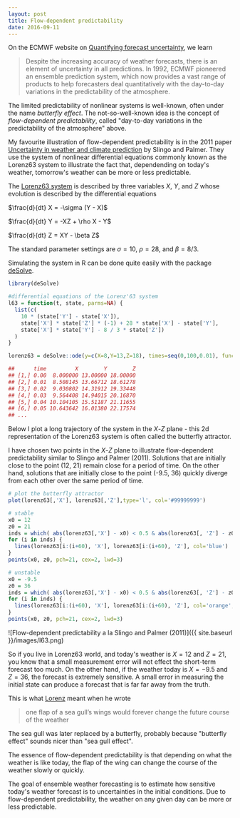 ```yaml
---
layout: post
title: Flow-dependent predictability
date: 2016-09-11
---
```


On the ECMWF website on [Quantifying forecast uncertainty](http://www.ecmwf.int/en/research/modelling-and-prediction/quantifying-forecast-uncertainty), we learn

> Despite the increasing accuracy of weather forecasts, there is an element of
> uncertainty in all predictions. In 1992, ECMWF pioneered an ensemble
> prediction system, which now provides a vast range of products to help
> forecasters deal quantitatively with the day-to-day variations in the
> predictability of the atmosphere.

The limited predictability of nonlinear systems is well-known, often under the name *butterfly effect*.
The not-so-well-known idea is the concept of *flow-dependent predictability*, called "day-to-day variations in the predictability of the atmosphere" above.



My favourite illustration of flow-dependent predictability is in the 2011 paper [Uncertainty in weather and climate prediction](http://rsta.royalsocietypublishing.org/content/369/1956/4751.short) by Slingo and Palmer.
They use the system of nonlinear differential equations commonly known as the Lorenz63 system to illustrate the fact that, dependending on today's weather, tomorrow's weather can be more or less predictable.

The [Lorenz63 system](http://journals.ametsoc.org/doi/abs/10.1175/1520-0469%281963%29020%3C0130%3ADNF%3E2.0.CO%3B2) is described by three variables $X$, $Y$, and $Z$ whose evolution is described by the differential equations

$\frac{d}{dt} X = -\sigma (Y - X)$

$\frac{d}{dt} Y = -XZ + \rho X - Y$

$\frac{d}{dt} Z = XY - \beta Z$

The standard parameter settings are $\sigma = 10$, $\rho = 28$, and $\beta = 8/3$.

Simulating the system in R can be done quite easily with the package [deSolve](https://cran.r-project.org/web/packages/deSolve/index.html).

```r
library(deSolve)

#differential equations of the Lorenz'63 system
l63 = function(t, state, parms=NA) {
  list(c(
    10 * (state['Y'] - state['X']),  
    state['X'] * state['Z'] * (-1) + 28 * state['X'] - state['Y'], 
    state['X'] * state['Y'] - 8 / 3 * state['Z'])
  )
}

lorenz63 = deSolve::ode(y=c(X=8,Y=13,Z=18), times=seq(0,100,0.01), func=l63)

##      time         X        Y        Z
## [1,] 0.00  8.000000 13.00000 18.00000
## [2,] 0.01  8.508145 13.66712 18.61278
## [3,] 0.02  9.030802 14.31912 19.33448
## [4,] 0.03  9.564408 14.94015 20.16870
## [5,] 0.04 10.104105 15.51187 21.11655
## [6,] 0.05 10.643642 16.01380 22.17574
## ...
```


Below I plot a long trajectory of the system in the $X$-$Z$ plane - this 2d representation of the Lorenz63 system is often called the butterfly attractor.

I have chosen two points in the $X$-$Z$ plane to illustrate flow-dependent predictability similar to Slingo and Palmer (2011).
Solutions that are initially close to the point (12, 21) remain close for a period of time.
On the other hand, solutions that are initially close to the point (-9.5, 36) quickly diverge from each other over the same period of time.


```r
# plot the butterfly attractor
plot(lorenz63[,'X'], lorenz63[,'Z'],type='l', col='#99999999')

# stable 
x0 = 12
z0 = 21
inds = which( abs(lorenz63[,'X'] - x0) < 0.5 & abs(lorenz63[, 'Z'] - z0) < 0.5 )
for (i in inds) {
  lines(lorenz63[i:(i+60), 'X'], lorenz63[i:(i+60), 'Z'], col='blue')
}
points(x0, z0, pch=21, cex=2, lwd=3)

# unstable 
x0 = -9.5
z0 = 36
inds = which( abs(lorenz63[,'X'] - x0) < 0.5 & abs(lorenz63[, 'Z'] - z0) < 0.5 )
for (i in inds) {
  lines(lorenz63[i:(i+60), 'X'], lorenz63[i:(i+60), 'Z'], col='orange', lwd=2)
}
points(x0, z0, pch=21, cex=2, lwd=3)
```

![Flow-dependent predictability a la Slingo and Palmer (2011)]({{ site.baseurl }}/images/l63.png)


So if you live in Lorenz63 world, and today's weather is $X=12$ and $Z=21$, you know that a small measurement error will not effect the short-term forecast too much.
On the other hand, if the weather today is $X=-9.5$ and $Z=36$, the forecast is extremely sensitive.
A small error in measuring the initial state can produce a forecast that is far far away from the truth.


This is what [Lorenz](http://onlinelibrary.wiley.com/doi/10.1111/j.2153-3490.1969.tb00444.x/abstract) meant when he wrote 

> one flap of a sea gull’s wings would forever change the future course of the weather

The sea gull was later replaced by a butterfly, probably because "butterfly effect" sounds nicer than "sea gull effect".

The essence of flow-dependent predictability is that depending on what the weather is like today, the flap of the wing can change the course of the weather slowly or quickly. 

The goal of ensemble weather forecasting is to estimate how sensitive today's weather forecast is to uncertainties in the initial conditions.
Due to flow-dependent predictability, the weather on any given day can be more or less predictable.

